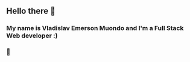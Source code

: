 ## Hello there 👋
### My name is Vladislav Emerson Muondo and I'm a Full Stack Web developer :)

### :circus_tent: 

